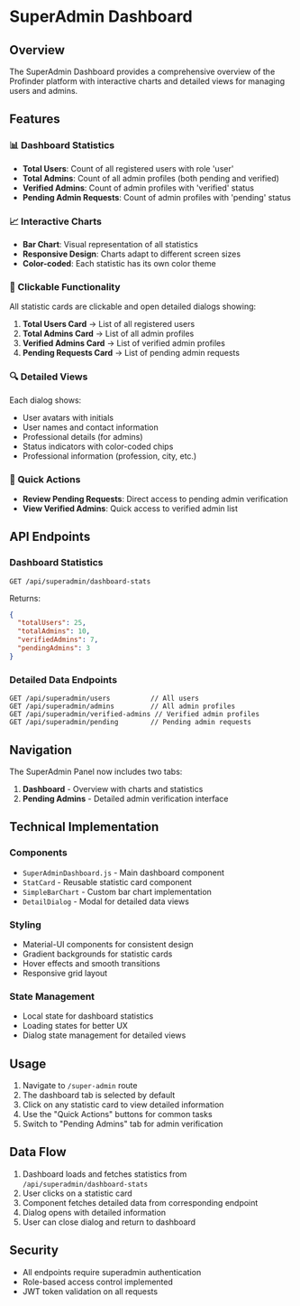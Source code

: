 # SuperAdmin Dashboard

## Overview
The SuperAdmin Dashboard provides a comprehensive overview of the Profinder platform with interactive charts and detailed views for managing users and admins.

## Features

### 📊 Dashboard Statistics
- **Total Users**: Count of all registered users with role 'user'
- **Total Admins**: Count of all admin profiles (both pending and verified)
- **Verified Admins**: Count of admin profiles with 'verified' status
- **Pending Admin Requests**: Count of admin profiles with 'pending' status

### 📈 Interactive Charts
- **Bar Chart**: Visual representation of all statistics
- **Responsive Design**: Charts adapt to different screen sizes
- **Color-coded**: Each statistic has its own color theme

### 🎯 Clickable Functionality
All statistic cards are clickable and open detailed dialogs showing:

1. **Total Users Card** → List of all registered users
2. **Total Admins Card** → List of all admin profiles
3. **Verified Admins Card** → List of verified admin profiles
4. **Pending Requests Card** → List of pending admin requests

### 🔍 Detailed Views
Each dialog shows:
- User avatars with initials
- User names and contact information
- Professional details (for admins)
- Status indicators with color-coded chips
- Professional information (profession, city, etc.)

### 🚀 Quick Actions
- **Review Pending Requests**: Direct access to pending admin verification
- **View Verified Admins**: Quick access to verified admin list

## API Endpoints

### Dashboard Statistics
```
GET /api/superadmin/dashboard-stats
```
Returns:
```json
{
  "totalUsers": 25,
  "totalAdmins": 10,
  "verifiedAdmins": 7,
  "pendingAdmins": 3
}
```

### Detailed Data Endpoints
```
GET /api/superadmin/users          // All users
GET /api/superadmin/admins         // All admin profiles
GET /api/superadmin/verified-admins // Verified admin profiles
GET /api/superadmin/pending        // Pending admin requests
```

## Navigation

The SuperAdmin Panel now includes two tabs:
1. **Dashboard** - Overview with charts and statistics
2. **Pending Admins** - Detailed admin verification interface

## Technical Implementation

### Components
- `SuperAdminDashboard.js` - Main dashboard component
- `StatCard` - Reusable statistic card component
- `SimpleBarChart` - Custom bar chart implementation
- `DetailDialog` - Modal for detailed data views

### Styling
- Material-UI components for consistent design
- Gradient backgrounds for statistic cards
- Hover effects and smooth transitions
- Responsive grid layout

### State Management
- Local state for dashboard statistics
- Loading states for better UX
- Dialog state management for detailed views

## Usage

1. Navigate to `/super-admin` route
2. The dashboard tab is selected by default
3. Click on any statistic card to view detailed information
4. Use the "Quick Actions" buttons for common tasks
5. Switch to "Pending Admins" tab for admin verification

## Data Flow

1. Dashboard loads and fetches statistics from `/api/superadmin/dashboard-stats`
2. User clicks on a statistic card
3. Component fetches detailed data from corresponding endpoint
4. Dialog opens with detailed information
5. User can close dialog and return to dashboard

## Security

- All endpoints require superadmin authentication
- Role-based access control implemented
- JWT token validation on all requests 
